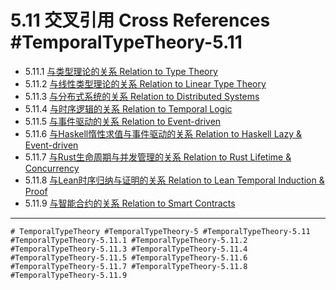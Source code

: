 # 5.11 交叉引用 Cross References #TemporalTypeTheory-5.11

- 5.11.1 [与类型理论的关系 Relation to Type Theory](../TypeTheory/definition.md)
- 5.11.2 [与线性类型理论的关系 Relation to Linear Type Theory](../LinearTypeTheory/definition.md)
- 5.11.3 [与分布式系统的关系 Relation to Distributed Systems](../TemporalTypeTheory/frontier_trends.md)
- 5.11.4 [与时序逻辑的关系 Relation to Temporal Logic](../TemporalTypeTheory/frontier_trends.md)
- 5.11.5 [与事件驱动的关系 Relation to Event-driven](../TemporalTypeTheory/frontier_trends.md)
- 5.11.6 [与Haskell惰性求值与事件驱动的关系 Relation to Haskell Lazy & Event-driven](../TemporalTypeTheory/comparison.md)
- 5.11.7 [与Rust生命周期与并发管理的关系 Relation to Rust Lifetime & Concurrency](../TemporalTypeTheory/comparison.md)
- 5.11.8 [与Lean时序归纳与证明的关系 Relation to Lean Temporal Induction & Proof](../TemporalTypeTheory/comparison.md)
- 5.11.9 [与智能合约的关系 Relation to Smart Contracts](../TemporalTypeTheory/frontier_trends.md)

---

`# TemporalTypeTheory #TemporalTypeTheory-5 #TemporalTypeTheory-5.11 #TemporalTypeTheory-5.11.1 #TemporalTypeTheory-5.11.2 #TemporalTypeTheory-5.11.3 #TemporalTypeTheory-5.11.4 #TemporalTypeTheory-5.11.5 #TemporalTypeTheory-5.11.6 #TemporalTypeTheory-5.11.7 #TemporalTypeTheory-5.11.8 #TemporalTypeTheory-5.11.9`
